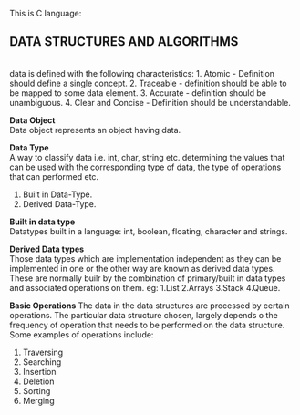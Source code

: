 This is C language: 
<h2>DATA STRUCTURES AND ALGORITHMS</h2></br>
data is defined with the following characteristics: 
    1. Atomic - Definition should define a single concept.
    2. Traceable - definition should be able to be mapped to some data element.
    3. Accurate - definition should be unambiguous.
    4. Clear and Concise - Definition should be understandable.

<b>Data Object</b>
</br>
Data object represents an object having data.

<b>Data Type</b></br>
A way to classify data i.e. int, char, string etc. determining the values that can be used with the corresponding type of data, the type of operations that can performed etc.
1. Built in Data-Type.
2. Derived Data-Type.

<b>Built in data type</b></br>
Datatypes built in a language: int, boolean, floating, character and strings.

<b>Derived Data types</b><br>
Those data types which are implementation independent as they can be implemented in one or the other way are known as derived data types. These are normally builr by the combination of primary/built in data types and associated operations on them. eg: 1.List
                                                                                                        2.Arrays
                                                                                                        3.Stack
                                                                                                        4.Queue.

<b>Basic Operations</b>
The data in the data structures are processed by certain operations. The particular data structure chosen, largely depends o the frequency of operation that needs to be performed on the data structure. 
</br>
Some examples of operations include:</br>
1. Traversing
2. Searching
3. Insertion
4. Deletion
5. Sorting
6. Merging
</br>
